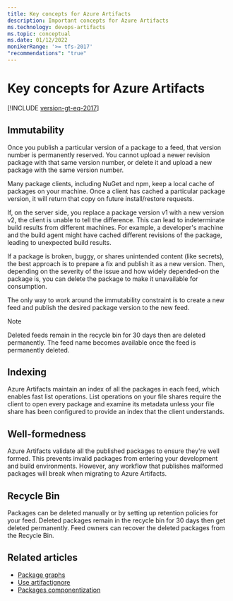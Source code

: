 ```yaml
---
title: Key concepts for Azure Artifacts
description: Important concepts for Azure Artifacts
ms.technology: devops-artifacts
ms.topic: conceptual
ms.date: 01/12/2022
monikerRange: '>= tfs-2017'
"recommendations": "true"
---
```


# Key concepts for Azure Artifacts

[!INCLUDE [version-gt-eq-2017](../includes/version-gt-eq-2017.md)]

## Immutability

Once you publish a particular version of a package to a feed, that version number is permanently reserved. You cannot upload a newer revision package with that same version number, or delete it and upload a new package with the same version number.

Many package clients, including NuGet and npm, keep a local cache of packages on your machine. Once a client has cached a particular package version, it will return that copy on future install/restore requests.

If, on the server side, you replace a package version v1 with a new version v2, the client is unable to tell the difference. This can lead to indeterminate build results from different machines. For example, a developer's machine and the build agent might have cached different revisions of the package, leading to unexpected build results.

If a package is broken, buggy, or shares unintended content (like secrets), the best approach is to prepare a fix and publish it as a new version. Then, depending on the severity of the issue and how widely depended-on the package is, you can delete the package to make it unavailable for consumption.

The only way to work around the immutability constraint is to create a new feed and publish the desired package version to the new feed.

> [!NOTE]
> Deleted feeds remain in the recycle bin for 30 days then are deleted permanently. The feed name becomes available once the feed is permanently deleted.

## Indexing

Azure Artifacts maintain an index of all the packages in each feed, which enables fast list operations. List operations on your file shares require the client to open every package and examine its metadata unless your file share has been configured to provide an index that the client understands.

## Well-formedness

Azure Artifacts validate all the published packages to ensure they're well formed. This prevents invalid packages from entering your development and build environments. However, any workflow that publishes malformed packages will break when migrating to Azure Artifacts.

## Recycle Bin

Packages can be deleted manually or by setting up retention policies for your feed. Deleted packages remain in the recycle bin for 30 days then get deleted permanently. Feed owners can recover the deleted packages from the Recycle Bin.

## Related articles

- [Package graphs](./concepts/package-graph.md)
- [Use artifactignore](./reference/artifactignore.md)
- [Packages componentization](./collaborate-with-packages.md)
